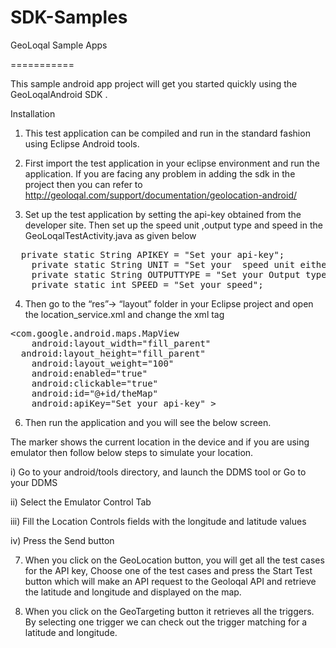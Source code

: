 SDK-Samples
===========

GeoLoqal Sample Apps

===========

This sample android app project will get you started quickly using the GeoLoqalAndroid SDK .  

Installation 

1)  This test application can be compiled and run in the standard fashion using Eclipse Android tools. 

2)	First import the test application in your eclipse environment and run the application. If you are facing any problem in  adding the sdk  in the project then you can refer to  http://geoloqal.com/support/documentation/geolocation-android/

3)	Set up the test application by setting the api-key obtained from the developer site. Then set up the speed unit ,output type and speed in the GeoLoqalTestActivity.java as given below

<pre>
  private static String APIKEY = "Set your api-key";
	private static String UNIT = "Set your  speed unit either kph or mph";
	private static String OUTPUTTYPE = "Set your Output type either json or xml";
	private static int SPEED = "Set your speed";
</pre>

4)	Then go to the “res”→ “layout” folder in your Eclipse project  and open the location_service.xml and change the xml tag
<pre>
&lt;com.google.android.maps.MapView 
	android:layout_width="fill_parent"
  android:layout_height="fill_parent"
	android:layout_weight="100"
	android:enabled="true"
	android:clickable="true"
	android:id="@+id/theMap" 
	android:apiKey="Set your api-key" &gt;
</pre>

6)	Then run the application and you will see the below screen.
 
The marker shows the current location in the device and if you are using emulator then follow below steps to simulate your location.

i)	Go to your android/tools directory, and launch the DDMS tool or Go to your DDMS

ii)	 Select the Emulator Control Tab

iii)	 Fill the Location Controls fields with the longitude and latitude values

iv)	 Press the Send button

7)	 When you click on the GeoLocation button, you will get all the test cases for the API key, Choose one of the test cases and press the Start Test button which will make an API request to the Geoloqal API and retrieve the latitude and longitude and displayed on the map.

8)	When you click on the GeoTargeting button it retrieves all the triggers. By selecting one trigger we can check out the trigger matching for a latitude and longitude.
